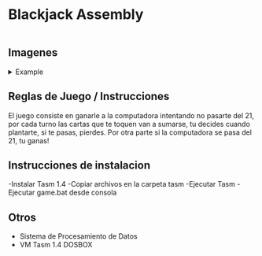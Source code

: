 # Blackjack Assembly
<img src="" />

## Imagenes

<details>
 	<summary>Example</summary>
	<img src="" />
</details>

## Reglas de Juego / Instrucciones

El juego consiste en ganarle a la computadora intentando no pasarte del 21,
por cada turno las cartas que te toquen van a sumarse, tu decides cuando plantarte,
si te pasas, pierdes.
Por otra parte si la computadora se pasa del 21, tu ganas!

## Instrucciones de instalacion
-Instalar Tasm 1.4
-Copiar archivos en la carpeta tasm
-Ejecutar Tasm
-Ejecutar game.bat desde consola 

## Otros
- Sistema de Procesamiento de Datos
- VM Tasm 1.4 DOSBOX